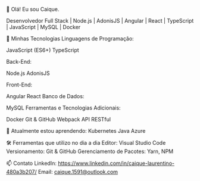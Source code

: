 👋 Olá! Eu sou Caique.

Desenvolvedor Full Stack | Node.js | AdonisJS | Angular | React | TypeScript | JavaScript | MySQL | Docker

🚀 Minhas Tecnologias
Linguagens de Programação:

JavaScript (ES6+)
TypeScript

Back-End:

Node.js
AdonisJS

Front-End:

Angular
React
Banco de Dados:

MySQL
Ferramentas e Tecnologias Adicionais:

Docker
Git & GitHub
Webpack
API RESTful

🌱 Atualmente estou aprendendo:
Kubernetes
Java
Azure

🛠️ Ferramentas que utilizo no dia a dia
Editor: Visual Studio Code
Versionamento: Git & GitHub
Gerenciamento de Pacotes: Yarn, NPM

📫 Contato
LinkedIn: https://www.linkedin.com/in/caique-laurentino-480a3b207/
Email: caique.1591@outlook.com
